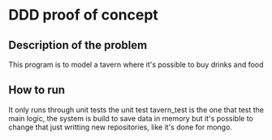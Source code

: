 # DDD proof of concept

##  Description of the problem

This program is to model a tavern where it's possible to buy drinks and food

## How to run

It only runs through unit tests the unit test tavern_test is the one that test the main logic, the system is build to save data in memory but it's possible to change that just writting new repositories, like it's done for mongo.